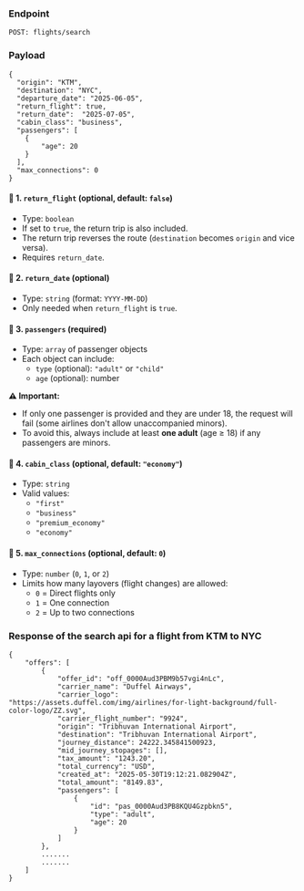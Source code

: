 ### Endpoint
```
POST: flights/search
```

### Payload
```
{
  "origin": "KTM",
  "destination": "NYC",
  "departure_date": "2025-06-05",
  "return_flight": true,
  "return_date":  "2025-07-05",
  "cabin_class": "business",
  "passengers": [
    {
        "age": 20
    }
  ],
  "max_connections": 0
}
```
#### 🔁 1. `return_flight` (optional, default: `false`)
- Type: `boolean`
- If set to `true`, the return trip is also included.
- The return trip reverses the route (`destination` becomes `origin` and vice versa).
- Requires `return_date`.

#### 📅 2. `return_date` (optional)
- Type: `string` (format: `YYYY-MM-DD`)
- Only needed when `return_flight` is `true`.

#### 👤 3. `passengers` (required)
- Type: `array` of passenger objects
- Each object can include:
  - `type` (optional): `"adult"` or `"child"`
  - `age` (optional): number

**⚠️ Important:**
- If only one passenger is provided and they are under 18, the request will fail (some airlines don't allow unaccompanied minors).
- To avoid this, always include at least **one adult** (age ≥ 18) if any passengers are minors.

#### 💺 4. `cabin_class` (optional, default: `"economy"`)
- Type: `string`
- Valid values:
  - `"first"`
  - `"business"`
  - `"premium_economy"`
  - `"economy"`

#### 🔁 5. `max_connections` (optional, default: `0`)
- Type: `number` (`0`, `1`, or `2`)
- Limits how many layovers (flight changes) are allowed:
  - `0` = Direct flights only
  - `1` = One connection
  - `2` = Up to two connections

### Response of the search api for a flight from KTM to NYC
```
{
    "offers": [
        {
            "offer_id": "off_0000Aud3PBM9b57vgi4nLc",
            "carrier_name": "Duffel Airways",
            "carrier_logo": "https://assets.duffel.com/img/airlines/for-light-background/full-color-logo/ZZ.svg",
            "carrier_flight_number": "9924",
            "origin": "Tribhuvan International Airport",
            "destination": "Tribhuvan International Airport",
            "journey_distance": 24222.345841500923,
            "mid_journey_stopages": [],
            "tax_amount": "1243.20",
            "total_currency": "USD",
            "created_at": "2025-05-30T19:12:21.082904Z",
            "total_amount": "8149.83",
            "passengers": [
                {
                    "id": "pas_0000Aud3PB8KQU4Gzpbkn5",
                    "type": "adult",
                    "age": 20
                }
            ]
        },
        .......
        .......
    ]
}
```